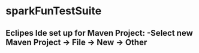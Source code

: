 # sparkFunTestSuite

Eclipes Ide set up for Maven Project:
  -Select new Maven Project -> File -> New -> Other 
  -
